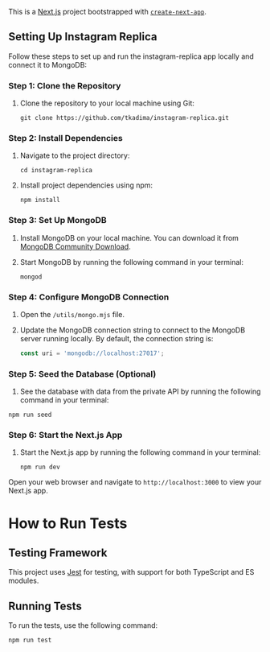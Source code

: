 This is a [Next.js](https://nextjs.org/) project bootstrapped with [`create-next-app`](https://github.com/vercel/next.js/tree/canary/packages/create-next-app).

## Setting Up Instagram Replica

Follow these steps to set up and run the instagram-replica app locally and connect it to MongoDB:

### Step 1: Clone the Repository

1. Clone the repository to your local machine using Git:
   ```
   git clone https://github.com/tkadima/instagram-replica.git
   ```

### Step 2: Install Dependencies

1. Navigate to the project directory:
   ```
   cd instagram-replica
   ```

2. Install project dependencies using npm:
   ```
   npm install
   ```

### Step 3: Set Up MongoDB

1. Install MongoDB on your local machine. You can download it from [MongoDB Community Download](https://www.mongodb.com/try/download/community).

2. Start MongoDB by running the following command in your terminal:
   ```
   mongod
   ```

### Step 4: Configure MongoDB Connection

1. Open the `/utils/mongo.mjs` file.

2. Update the MongoDB connection string to connect to the MongoDB server running locally. By default, the connection string is:
   ```javascript
   const uri = 'mongodb://localhost:27017';
   ```

### Step 5: Seed the Database (Optional)

1. See the database with data from the private API by running the following command in your terminal: 
```
npm run seed
```

### Step 6: Start the Next.js App

1. Start the Next.js app by running the following command in your terminal:
   ```
   npm run dev
   ```
Open your web browser and navigate to `http://localhost:3000` to view your Next.js app.

# How to Run Tests

## Testing Framework

This project uses [Jest](https://jestjs.io/) for testing, with support for both TypeScript and ES modules.

## Running Tests

To run the tests, use the following command:

```sh
npm run test
